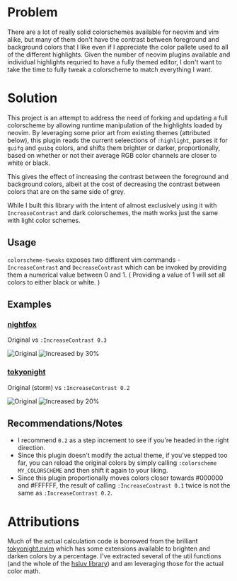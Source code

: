 # Problem

There are a lot of really solid colorschemes available for neovim and vim alike, but many of them don't have the contrast between foreground and background colors that I like even if I appreciate the color pallete used to all of the different highlights.  Given the number of neovim plugins available and individual highlights requried to have a fully themed editor, I don't want to take the time to fully tweak a colorscheme to match everything I want.

# Solution

This project is an attempt to address the need of forking and updating a full colorscheme by allowing runtime manipulation of the highlights loaded by neovim.  By leveraging some prior art from existing themes (attributed below), this plugin reads the current seleections of `:highlight`, parses it for `guifg` and `guibg` colors, and shifts them brighter or darker, proportionally, based on whether or not their average RGB color channels are closer to white or black.

This gives the effect of increasing the contrast between the foreground and background colors, albeit at the cost of decreasing the contrast between colors that are on the same side of grey.

While I built this library with the intent of almost exclusively using it with `IncreaseContrast` and dark colorschemes, the math works just the same with light color schemes.

## Usage

`colorscheme-tweaks` exposes two different vim commands - `IncreaseContrast` and `DecreaseContrast` which can be invoked by providing them a numerical value between 0 and 1.  ( Providing a value of 1 will set all colors to either black or white. )

## Examples

### [nightfox](https://github.com/EdenEast/nightfox.nvim)

Original vs `:IncreaseContrast 0.3`

![Original](doc/nightfox-orig.png) ![Increased by 30%](doc/nightfox-inc-30.png)

### [tokyonight](https://github.com/folke/tokyonight.nvim)

Original (storm) vs `:IncreaseContrast 0.2`

![Original](doc/tokyonight-orig.png) ![Increased by 20%](doc/tokyonight-inc-20.png)

## Recommendations/Notes

* I recommend `0.2` as a step increment to see if you're headed in the right direction.
* Since this plugin doesn't modify the actual theme, if you've stepped too far, you can reload the original colors by simply calling `:colorscheme MY_COLORSCHEME` and then shift it again to your liking.
* Since this plugin proportionally moves colors closer towards #000000 and #FFFFFF, the result of calling `:IncreaseContrast 0.1` twice is not the same as `:IncreaseContrast 0.2`.

# Attributions

Much of the actual calculation code is borrowed from the brilliant [tokyonight.nvim](https://github.com/folke/tokyonight.nvim) which has some extensions available to brighten and darken colors by a percentage. I've extracted several of the util functions (and the whole of the [hsluv library](https://github.com/hsluv/hsluv-lua)) and am leveraging those for the actual color math.

